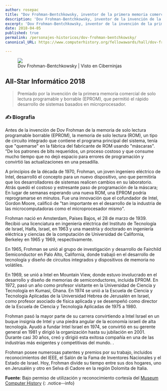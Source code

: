 ```yaml
---
author: rosepac
title: "Dov Frohman-Bentchkowsky, inventor de la primera memoria comercial"
description: 'Dov Frohman-Bentchkowsky, inventor de la invención de la primera memoria comercial de solo lectura programable y borrable.'
excerpt: 'Dov Frohman-Bentchkowsky, inventor de la invención de la primera memoria comercial de solo lectura programable y borrable.'
date: 2018-04-05
published: true
permalink: /personajes-historicos/dov-frohman-bentchkowsky/
canonical_URL: https://www.computerhistory.org/fellowawards/hall/dov-frohman-bentchkowsky/

---
```


<figure>
    <a href="https://images.computerhistory.org/fellows/dfrohmanbentchkowsky.jpg" class="image-popup"><img src="https://images.computerhistory.org/fellows/dfrohmanbentchkowsky.jpg"></a>
    <figcaption>Dov Frohman-Bentchkowsky | Visto en Ciberninjas</figcaption>
</figure>

## All-Star Informático 2018

> Premiado por la invención de la primera memoria comercial de solo lectura programable y borrable (EPROM), que permitió el rápido desarrollo de sistemas basados en microprocesador.

### ✍ Biografía

Antes de la invención de Dov Frohman de la memoria de solo lectura programable borrable (EPROM), la memoria de solo lectura (ROM), un tipo de circuito integrado que contiene el programa principal del sistema, tenía que "quemarse" en la fábrica del fabricante de ROM usando "máscaras". ”De los patrones de bits requeridos, un proceso costoso y que consume mucho tiempo que no dejó espacio para errores de programación y convirtió las actualizaciones en una pesadilla.

A principios de la década de 1970, Frohman, un joven ingeniero eléctrico de Intel, desarrolló el concepto para un nuevo dispositivo, uno que permitiría que los desarrolladores de sistemas realicen cambios en su laboratorio. Atrás quedó el costoso y estresante paso de programación de la máscara; En lugar de semanas esperando una nueva ROM, una EPROM podría reprogramarse en minutos. Fue una innovación que el cofundador de Intel, Gordon Moore, calificó de "tan importante en el desarrollo de la industria de las microcomputadoras como el microprocesador mismo".

Frohman nació en Amsterdam, Países Bajos, el 28 de marzo de 1939. Recibió una licenciatura en ingeniería eléctrica del Instituto de Tecnología de Israel, Haifa, Israel, en 1963 y una maestría y doctorado en ingeniería eléctrica y ciencias de la computación de Universidad de California, Berkeley en 1965 y 1969, respectivamente.

En 1965, Frohman se unió al grupo de investigación y desarrollo de Fairchild Semiconductor en Palo Alto, California, donde trabajó en el desarrollo de tecnología y diseño de circuitos integrados y dispositivos de memoria no volátiles.

En 1969, se unió a Intel en Mountain View, donde estuvo involucrado en el desarrollo y diseño de memorias de semiconductores, incluida EPROM. En 1972, pasó un año como profesor visitante en la Universidad de Ciencia y Tecnología en Kumasi, Ghana. En 1974 se unió a la Escuela de Ciencia y Tecnología Aplicadas de la Universidad Hebrea de Jerusalén en Israel, como profesor asociado de física aplicada y se desempeñó como director de la Escuela de Ciencia y Tecnología Aplicadas de 1975 a 1980.

Frohman pasó la mayor parte de su carrera convirtiendo a Intel Israel en un buque insignia de Intel y una piedra angular de la economía israelí de alta tecnología. Ayudó a fundar Intel Israel en 1974, se convirtió en su gerente general en 1981 y dirigió la organización hasta su jubilación en 2001. Durante casi 30 años, creó y dirigió esta exitosa compañía en una de las industrias más exigentes y competitivas del mundo. .

Frohman posee numerosas patentes y premios por su trabajo, incluidos reconocimientos del IEEE, el Salón de la Fama de Inventores Nacionales y el Estado de Israel. Hoy, Frohman divide su tiempo entre sus dos hogares, uno en Jerusalén y otro en Selva di Cadore en la región Dolomita de Italia.

**Fuente**: Bajo permiso de utilización y reconocimiento cortesía del [Museum Computer History](https://www.computerhistory.org/ "Página web el Museo de la Historia de las Computadoras") 
{: .notice--info}